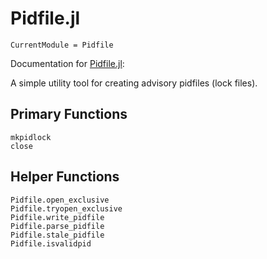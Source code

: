 # Pidfile.jl

```@meta
CurrentModule = Pidfile
```

Documentation for [Pidfile.jl](https://github.com/vtjnash/Pidfile.jl):

A simple utility tool for creating advisory pidfiles (lock files).

## Primary Functions

```@docs
mkpidlock
close
```


## Helper Functions

```@docs
Pidfile.open_exclusive
Pidfile.tryopen_exclusive
Pidfile.write_pidfile
Pidfile.parse_pidfile
Pidfile.stale_pidfile
Pidfile.isvalidpid
```
